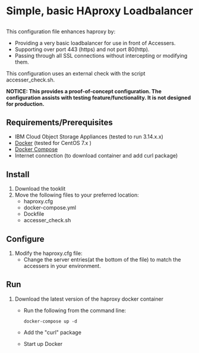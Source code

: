 # Simple, basic HAproxy Loadbalancer
## 
This configuration file enhances haproxy by:
- Providing a very basic loadbalancer for use in front of Accessers.
- Supporting over port 443 (https) and not port 80(http). 
- Passing through all SSL connections without intercepting or modifying them.

This configuration uses an external check with the script accesser_check.sh.

**NOTICE:  This provides a proof-of-concept configuration.  The configuration assists with testing feature/functionality.  It is not designed for production.**



## Requirements/Prerequisites

* IBM Cloud Object Storage Appliances (tested to run 3.14.x.x)
* [Docker](https://www.docker.com/) (tested for CentOS 7.x )
* [Docker Compose](https://docs.docker.com/compose/)
* Internet connection (to download container and add curl package)



## Install

1. Download the tooklit
2. Move the following files to your preferred location:  
	- haproxy.cfg
	- docker-compose.yml  
	- Dockfile  
	- accesser_check.sh  

## Configure

1. Modify the haproxy.cfg file: 
	- Change the server entries(at the bottom of the file) to match the accessers in your environment.

## Run

1. Download the latest version of the haproxy docker container
	- Run the following from the command line:

		```docker-compose up -d ```
	- Add the "curl" package 
	- Start up Docker


